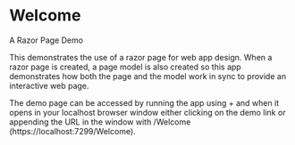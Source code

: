 # Welcome
A Razor Page Demo

This demonstrates the use of a razor page for web app design.  When a razor page is created, a page model is also created so this app demonstrates how both the page and
the model work in sync to provide an interactive web page.

The demo page can be accessed by running the app using <Ctrl>+<F5> and when it opens in your localhost browser window either clicking on the demo link or appending the 
URL in the window with /Welcome (https://localhost:7299/Welcome).